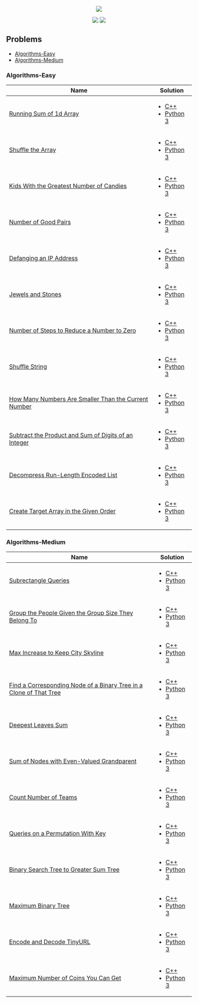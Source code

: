 <p align="center">
    <a href="https://leetcode.com/ugurcan-sonmez-95/"><img src="https://fiverr-res.cloudinary.com/images/q_auto,f_auto/gigs/114029826/original/7a4b2b2a688601c77f8a3eab917c69ff04ae7773/watch-you-do-leetcode.png"></a>
</p>

<p align="center">
    <img src="https://img.shields.io/badge/Problems%20Solved-24-brightgreen.svg">
    <img src="https://img.shields.io/badge/Language-C++,_Python_3-red.svg">
</p>

## Problems

* <a href="#algorithms-easy">Algorithms-Easy</a>
* <a href="#algorithms-medium">Algorithms-Medium</a>

### Algorithms-Easy

| Name | Solution 
| ---- | --------
| [Running Sum of 1d Array](https://leetcode.com/problems/running-sum-of-1d-array/) | <p align="center"><ul><li>[C++](./Algorithms/Running_Sum_of_1d_Array/main.cpp)</li><li>[Python 3](./Algorithms/Running_Sum_of_1d_Array/main.py)</li><ul></p>
| [Shuffle the Array](https://leetcode.com/problems/shuffle-the-array/) | <p align="center"><ul><li>[C++](./Algorithms/Shuffle_the_Array/main.cpp)</li><li>[Python 3](./Algorithms/Shuffle_the_Array/main.py)</li><ul></p> 
| [Kids With the Greatest Number of Candies](https://leetcode.com/problems/kids-with-the-greatest-number-of-candies/) | <p align="center"><ul><li>[C++](./Algorithms/Kids_With_the_Greatest_Number_of_Candies/main.cpp)</li><li>[Python 3](./Algorithms/Kids_With_the_Greatest_Number_of_Candies/main.py)</li><ul></p> 
| [Number of Good Pairs](https://leetcode.com/problems/number-of-good-pairs/) | <p align="center"><ul><li>[C++](./Algorithms/Number_of_Good_Pairs/main.cpp)</li><li>[Python 3](./Algorithms/Number_of_Good_Pairs/main.py)</li><ul></p> 
| [Defanging an IP Address](https://leetcode.com/problems/defanging-an-ip-address/) | <p align="center"><ul><li>[C++](./Algorithms/Defanging_an_IP_Address/main.cpp)</li><li>[Python 3](./Algorithms/Defanging_an_IP_Address/main.py)</li><ul></p> 
| [Jewels and Stones](https://leetcode.com/problems/jewels-and-stones/) | <p align="center"><ul><li>[C++](./Algorithms/Jewels_and_Stones/main.cpp)</li><li>[Python 3](./Algorithms/Jewels_and_Stones/main.py)</li><ul></p> 
| [Number of Steps to Reduce a Number to Zero](https://leetcode.com/problems/number-of-steps-to-reduce-a-number-to-zero/) | <p align="center"><ul><li>[C++](./Algorithms/Number_of_Steps_to_Reduce_a_Number_to_Zero/main.cpp)</li><li>[Python 3](./Algorithms/Number_of_Steps_to_Reduce_a_Number_to_Zero/main.py)</li><ul></p> 
| [Shuffle String](https://leetcode.com/problems/shuffle-string/) | <p align="center"><ul><li>[C++](./Algorithms/Shuffle_String/main.cpp)</li><li>[Python 3](./Algorithms/Shuffle_String/main.py)</li><ul></p> 
| [How Many Numbers Are Smaller Than the Current Number](https://leetcode.com/problems/how-many-numbers-are-smaller-than-the-current-number/) | <p align="center"><ul><li>[C++](./Algorithms/How_Many_Numbers_Are_Smaller_Than_the_Current_Number/main.cpp)</li><li>[Python 3](./Algorithms/How_Many_Numbers_Are_Smaller_Than_the_Current_Number/main.py)</li><ul></p>
| [Subtract the Product and Sum of Digits of an Integer](https://leetcode.com/problems/subtract-the-product-and-sum-of-digits-of-an-integer/) | <p align="center"><ul><li>[C++](./Algorithms/Subtract_the_Product_and_Sum_of_Digits_of_an_Integer/main.cpp)</li><li>[Python 3](./Algorithms/Subtract_the_Product_and_Sum_of_Digits_of_an_Integer/main.py)</li><ul></p>
| [Decompress Run-Length Encoded List](https://leetcode.com/problems/decompress-run-length-encoded-list/) | <p align="center"><ul><li>[C++](./Algorithms/Decompress_Run_Length_Encoded_List/main.cpp)</li><li>[Python 3](./Algorithms/Decompress_Run_Length_Encoded_List/main.py)</li><ul></p>
| [Create Target Array in the Given Order](https://leetcode.com/problems/create-target-array-in-the-given-order/) | <p align="center"><ul><li>[C++](./Algorithms/Create_Target_Array_in_the_Given_Order/main.cpp)</li><li>[Python 3](./Algorithms/Create_Target_Array_in_the_Given_Order/main.py)</li><ul></p>

### Algorithms-Medium

| Name | Solution 
| ---- | --------
| [Subrectangle Queries](https://leetcode.com/problems/subrectangle-queries/) | <p align="center"><ul><li>[C++](./Algorithms/Subrectangle_Queries/main.cpp)</li><li>[Python 3](./Algorithms/Subrectangle_Queries/main.py)</li><ul></p>
| [Group the People Given the Group Size They Belong To](https://leetcode.com/problems/group-the-people-given-the-group-size-they-belong-to/) | <p align="center"><ul><li>[C++](./Algorithms/Group_the_People_Given_the_Group_Size_They_Belong_To/main.cpp)</li><li>[Python 3](./Algorithms/Group_the_People_Given_the_Group_Size_They_Belong_To/main.py)</li><ul></p>
| [Max Increase to Keep City Skyline](https://leetcode.com/problems/max-increase-to-keep-city-skyline/) | <p align="center"><ul><li>[C++](./Algorithms/Max_Increase_to_Keep_City_Skyline/main.cpp)</li><li>[Python 3](./Algorithms/Max_Increase_to_Keep_City_Skyline/main.py)</li><ul></p>
| [Find a Corresponding Node of a Binary Tree in a Clone of That Tree](https://leetcode.com/problems/find-a-corresponding-node-of-a-binary-tree-in-a-clone-of-that-tree/) | <p align="center"><ul><li>[C++](./Algorithms/Find_a_Corresponding_Node_of_a_Binary_Tree_in_a_Clone_of_That_Tree/main.cpp)</li><li>[Python 3](./Algorithms/Find_a_Corresponding_Node_of_a_Binary_Tree_in_a_Clone_of_That_Tree/main.py)</li><ul></p>
| [Deepest Leaves Sum](https://leetcode.com/problems/deepest-leaves-sum/) | <p align="center"><ul><li>[C++](./Algorithms/Deepest_Leaves_Sum/main.cpp)</li><li>[Python 3](./Algorithms/Deepest_Leaves_Sum/main.py)</li><ul></p>
| [Sum of Nodes with Even-Valued Grandparent](https://leetcode.com/problems/sum-of-nodes-with-even-valued-grandparent/) | <p align="center"><ul><li>[C++](./Algorithms/Sum_of_Nodes_with_Even_Valued_Grandparent/main.cpp)</li><li>[Python 3](./Algorithms/Sum_of_Nodes_with_Even_Valued_Grandparent/main.py)</li><ul></p>
| [Count Number of Teams](https://leetcode.com/problems/count-number-of-teams/) | <p align="center"><ul><li>[C++](./Algorithms/Count_Number_of_Teams/main.cpp)</li><li>[Python 3](./Algorithms/Count_Number_of_Teams/main.py)</li><ul></p>
| [Queries on a Permutation With Key](https://leetcode.com/problems/queries-on-a-permutation-with-key/) | <p align="center"><ul><li>[C++](./Algorithms/Queries_on_a_Permutation_With_Key/main.cpp)</li><li>[Python 3](./Algorithms/Queries_on_a_Permutation_With_Key/main.py)</li><ul></p>
| [Binary Search Tree to Greater Sum Tree](https://leetcode.com/problems/binary-search-tree-to-greater-sum-tree/) | <p align="center"><ul><li>[C++](./Algorithms/Binary_Search_Tree_to_Greater_Sum_Tree/main.cpp)</li><li>[Python 3](./Algorithms/Binary_Search_Tree_to_Greater_Sum_Tree/main.py)</li><ul></p>
| [Maximum Binary Tree](https://leetcode.com/problems/maximum-binary-tree/) | <p align="center"><ul><li>[C++](./Algorithms/Maximum_Binary_Tree/main.cpp)</li><li>[Python 3](./Algorithms/Maximum_Binary_Tree/main.py)</li><ul></p>
| [Encode and Decode TinyURL](https://leetcode.com/problems/encode-and-decode-tinyurl/) | <p align="center"><ul><li>[C++](./Algorithms/Encode_and_Decode_TinyURL/main.cpp)</li><li>[Python 3](./Algorithms/Encode_and_Decode_TinyURL/main.py)</li><ul></p>
| [Maximum Number of Coins You Can Get](https://leetcode.com/problems/maximum-number-of-coins-you-can-get/) | <p align="center"><ul><li>[C++](./Algorithms/Maximum_Number_of_Coins_You_Can_Get/main.cpp)</li><li>[Python 3](./Algorithms/Maximum_Number_of_Coins_You_Can_Get/main.py)</li><ul></p>